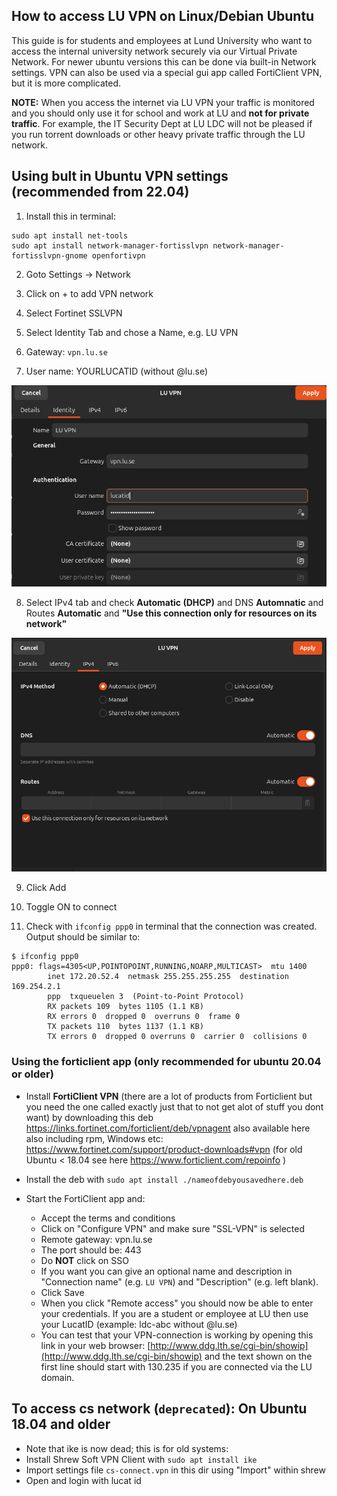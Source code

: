 ## How to access LU VPN on Linux/Debian Ubuntu

This guide is for students and employees at Lund University who want to access the internal university network securely via our Virtual Private Network. For newer ubuntu versions this can be done via built-in Network settings. VPN can also be used via a special gui app called FortiClient VPN, but it is more complicated.

**NOTE:** When you access the internet via LU VPN your traffic is monitored and you should only use it for school and work at LU and **not for private traffic**. For example, the IT Security Dept at LU LDC will not be pleased if you run torrent downloads or other heavy private traffic through the LU network.

## Using bult in Ubuntu VPN settings (recommended from 22.04)

1. Install this in terminal:
```
sudo apt install net-tools
sudo apt install network-manager-fortisslvpn network-manager-fortisslvpn-gnome openfortivpn
```

2. Goto Settings -> Network 

3. Click on + to add VPN network
4. Select Fortinet SSLVPN
5. Select Identity Tab and chose a Name, e.g. LU VPN
6. Gateway: `vpn.lu.se`
7. User name: YOURLUCATID  (without @lu.se)

![vpn-identity](network-vpn-lu.png)

8. Select IPv4 tab and check **Automatic (DHCP)** and DNS **Automnatic** and Routes **Automatic** and **"Use this connection only for resources on its network"**

![vpn-ipv4](network-vpn-lu-ipv4.png)


9. Click Add

10. Toggle ON to connect

11. Check with `ifconfig ppp0` in terminal that the connection was created. Output should be similar to:

```
$ ifconfig ppp0
ppp0: flags=4305<UP,POINTOPOINT,RUNNING,NOARP,MULTICAST>  mtu 1400
        inet 172.20.52.4  netmask 255.255.255.255  destination 169.254.2.1
        ppp  txqueuelen 3  (Point-to-Point Protocol)
        RX packets 109  bytes 1105 (1.1 KB)
        RX errors 0  dropped 0  overruns 0  frame 0
        TX packets 110  bytes 1137 (1.1 KB)
        TX errors 0  dropped 0 overruns 0  carrier 0  collisions 0

```





### Using the forticlient app (only recommended for ubuntu 20.04 or older)
* Install **FortiClient VPN** (there are a lot of products from Forticlient but you need the one called exactly just that to not get alot of stuff you dont want) by downloading this deb  https://links.fortinet.com/forticlient/deb/vpnagent also available here also including rpm, Windows etc: https://www.fortinet.com/support/product-downloads#vpn 
(for old Ubuntu < 18.04 see here https://www.forticlient.com/repoinfo  )

* Install the deb with `sudo apt install ./nameofdebyousavedhere.deb`

* Start the FortiClient app and:
  * Accept the terms and conditions
  * Click on "Configure VPN" and make sure "SSL-VPN" is selected 
  * Remote gateway: vpn.lu.se
  * The port should be: 443
  * Do **NOT** click on SSO
  * If you want you can give an optional name and description in "Connection name" (e.g. `LU VPN`) and "Description" (e.g. left blank).
  * Click Save
  * When you click "Remote access" you should now be able to enter your credentials. If you are a student or employee at LU then use your LucatID (example: ldc-abc without @lu.se)
  * You can test that your VPN-connection is working by opening this link in your web browser: [http://www.ddg.lth.se/cgi-bin/showip](http://www.ddg.lth.se/cgi-bin/showip) and the text shown on the first line should start with 130.235 if you are connected via the LU domain.
  

## To access cs network (`deprecated`): On Ubuntu 18.04 and older
* Note that ike is now dead; this is for old systems:
* Install Shrew Soft VPN Client with `sudo apt install ike`
* Import settings file `cs-connect.vpn` in this dir using "Import" within shrew
* Open and login with lucat id
